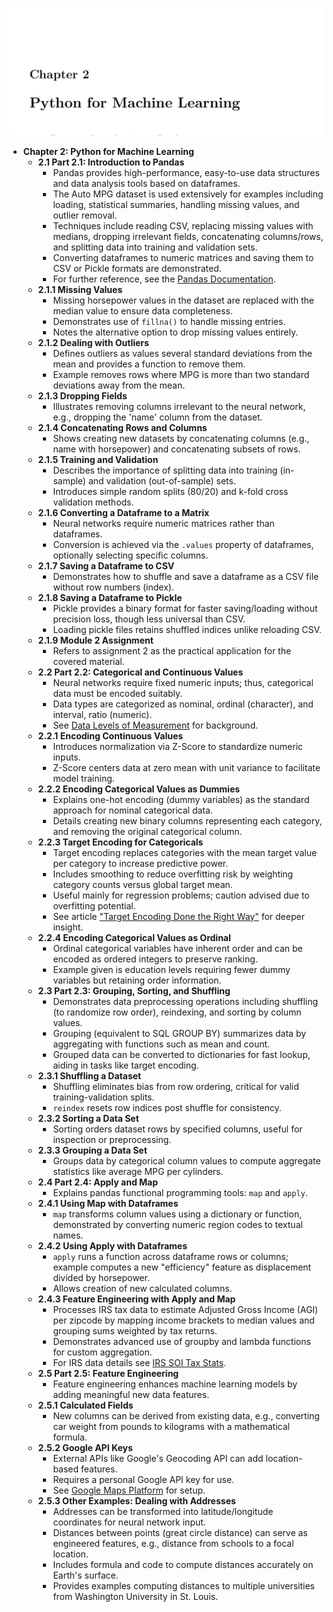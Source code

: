 ![ADNN-ch02-pandas](ADNN-ch02-pandas.best.png)

- **Chapter 2: Python for Machine Learning**
  - **2.1 Part 2.1: Introduction to Pandas**
    - Pandas provides high-performance, easy-to-use data structures and data analysis tools based on dataframes.
    - The Auto MPG dataset is used extensively for examples including loading, statistical summaries, handling missing values, and outlier removal.
    - Techniques include reading CSV, replacing missing values with medians, dropping irrelevant fields, concatenating columns/rows, and splitting data into training and validation sets.
    - Converting dataframes to numeric matrices and saving them to CSV or Pickle formats are demonstrated.
    - For further reference, see the [Pandas Documentation](https://pandas.pydata.org/docs/).
  - **2.1.1 Missing Values**
    - Missing horsepower values in the dataset are replaced with the median value to ensure data completeness.
    - Demonstrates use of `fillna()` to handle missing entries.
    - Notes the alternative option to drop missing values entirely.
  - **2.1.2 Dealing with Outliers**
    - Defines outliers as values several standard deviations from the mean and provides a function to remove them.
    - Example removes rows where MPG is more than two standard deviations away from the mean.
  - **2.1.3 Dropping Fields**
    - Illustrates removing columns irrelevant to the neural network, e.g., dropping the 'name' column from the dataset.
  - **2.1.4 Concatenating Rows and Columns**
    - Shows creating new datasets by concatenating columns (e.g., name with horsepower) and concatenating subsets of rows.
  - **2.1.5 Training and Validation**
    - Describes the importance of splitting data into training (in-sample) and validation (out-of-sample) sets.
    - Introduces simple random splits (80/20) and k-fold cross validation methods.
  - **2.1.6 Converting a Dataframe to a Matrix**
    - Neural networks require numeric matrices rather than dataframes.
    - Conversion is achieved via the `.values` property of dataframes, optionally selecting specific columns.
  - **2.1.7 Saving a Dataframe to CSV**
    - Demonstrates how to shuffle and save a dataframe as a CSV file without row numbers (index).
  - **2.1.8 Saving a Dataframe to Pickle**
    - Pickle provides a binary format for faster saving/loading without precision loss, though less universal than CSV.
    - Loading pickle files retains shuffled indices unlike reloading CSV.
  - **2.1.9 Module 2 Assignment**
    - Refers to assignment 2 as the practical application for the covered material.
  - **2.2 Part 2.2: Categorical and Continuous Values**
    - Neural networks require fixed numeric inputs; thus, categorical data must be encoded suitably.
    - Data types are categorized as nominal, ordinal (character), and interval, ratio (numeric).
    - See [Data Levels of Measurement](https://en.wikipedia.org/wiki/Level_of_measurement) for background.
  - **2.2.1 Encoding Continuous Values**
    - Introduces normalization via Z-Score to standardize numeric inputs.
    - Z-Score centers data at zero mean with unit variance to facilitate model training.
  - **2.2.2 Encoding Categorical Values as Dummies**
    - Explains one-hot encoding (dummy variables) as the standard approach for nominal categorical data.
    - Details creating new binary columns representing each category, and removing the original categorical column.
  - **2.2.3 Target Encoding for Categoricals**
    - Target encoding replaces categories with the mean target value per category to increase predictive power.
    - Includes smoothing to reduce overfitting risk by weighting category counts versus global target mean.
    - Useful mainly for regression problems; caution advised due to overfitting potential.
    - See article ["Target Encoding Done the Right Way"](https://www.kaggle.com/code/alexisbcook/target-encoding) for deeper insight.
  - **2.2.4 Encoding Categorical Values as Ordinal**
    - Ordinal categorical variables have inherent order and can be encoded as ordered integers to preserve ranking.
    - Example given is education levels requiring fewer dummy variables but retaining order information.
  - **2.3 Part 2.3: Grouping, Sorting, and Shuffling**
    - Demonstrates data preprocessing operations including shuffling (to randomize row order), reindexing, and sorting by column values.
    - Grouping (equivalent to SQL GROUP BY) summarizes data by aggregating with functions such as mean and count.
    - Grouped data can be converted to dictionaries for fast lookup, aiding in tasks like target encoding.
  - **2.3.1 Shuffling a Dataset**
    - Shuffling eliminates bias from row ordering, critical for valid training-validation splits.
    - `reindex` resets row indices post shuffle for consistency.
  - **2.3.2 Sorting a Data Set**
    - Sorting orders dataset rows by specified columns, useful for inspection or preprocessing.
  - **2.3.3 Grouping a Data Set**
    - Groups data by categorical column values to compute aggregate statistics like average MPG per cylinders.
  - **2.4 Part 2.4: Apply and Map**
    - Explains pandas functional programming tools: `map` and `apply`.
  - **2.4.1 Using Map with Dataframes**
    - `map` transforms column values using a dictionary or function, demonstrated by converting numeric region codes to textual names.
  - **2.4.2 Using Apply with Dataframes**
    - `apply` runs a function across dataframe rows or columns; example computes a new "efficiency" feature as displacement divided by horsepower.
    - Allows creation of new calculated columns.
  - **2.4.3 Feature Engineering with Apply and Map**
    - Processes IRS tax data to estimate Adjusted Gross Income (AGI) per zipcode by mapping income brackets to median values and grouping sums weighted by tax returns.
    - Demonstrates advanced use of groupby and lambda functions for custom aggregation.
    - For IRS data details see [IRS SOI Tax Stats](https://www.irs.gov/statistics/soi-tax-stats-individual-income-tax-statistics-2016-zip-code-data-soi).
  - **2.5 Part 2.5: Feature Engineering**
    - Feature engineering enhances machine learning models by adding meaningful new data features.
  - **2.5.1 Calculated Fields**
    - New columns can be derived from existing data, e.g., converting car weight from pounds to kilograms with a mathematical formula.
  - **2.5.2 Google API Keys**
    - External APIs like Google's Geocoding API can add location-based features.
    - Requires a personal Google API key for use.
    - See [Google Maps Platform](https://developers.google.com/maps/documentation/geocoding/get-api-key) for setup.
  - **2.5.3 Other Examples: Dealing with Addresses**
    - Addresses can be transformed into latitude/longitude coordinates for neural network input.
    - Distances between points (great circle distance) can serve as engineered features, e.g., distance from schools to a focal location.
    - Includes formula and code to compute distances accurately on Earth's surface.
    - Provides examples computing distances to multiple universities from Washington University in St. Louis.
